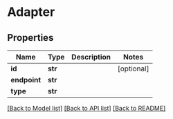 # Adapter

## Properties
Name | Type | Description | Notes
------------ | ------------- | ------------- | -------------
**id** | **str** |  | [optional] 
**endpoint** | **str** |  | 
**type** | **str** |  | 

[[Back to Model list]](index.md#documentation-for-models) [[Back to API list]](index.md#documentation-for-api-endpoints) [[Back to README]](../README.md)


